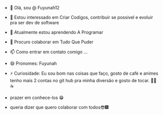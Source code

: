 - 👋 Olá, sou @ Fuyunah12
- 👀 Estou interessado em Criar Codigos, contribuir se possivel e evoluir pra ser dev de software
- 🌱 Atualmente estou aprendendo A Programar
- 💞️ Procuro colaborar em Tudo Que Puder
- 📫 Como entrar em contato comigo ...
- 😄 Pronomes: Fuyunah
- ⚡ Curiosidade: Eu sou bom nas coisas que faço, gosto de café e animes tenho mais 2 contas no git hub pra minha diversão e gosto de tocar. 🍙🍦☕

- prazer em conhece-los 😁
- queria dizer que quero colaborar com todos😎🎆
  

<!---
Fuyunah12/Fuyunah12 is a ✨ special ✨ repository because its `README.md` (this file) appears on your GitHub profile.
You can click the Preview link to take a look at your changes.
--->
